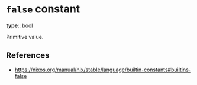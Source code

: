 # `false` constant

**type**:: [bool](nix/language/data-types/bool.md)

Primitive value.

## References

- https://nixos.org/manual/nix/stable/language/builtin-constants#builtins-false